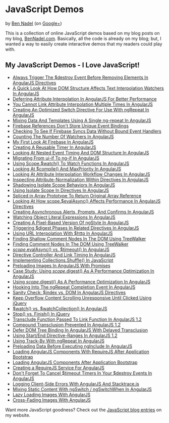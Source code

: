 
# JavaScript Demos

by [Ben Nadel][1] (on [Google+][2])

This is a collection of online JavaScript demos based on my blog posts on my
blog, [BenNadel.com][1]. Basically, all the code is already on my blog; but, 
I wanted a way to easily create interactive demos that my readers could play 
with.

## My JavaScript Demos - I Love JavaScript!

* [Always Trigger The $destroy Event Before Removing Elements In AngularJS Directives](http://bennadel.github.io/JavaScript-Demos/demos/trigger-destroy-before-removing-element-angularjs/)
* [A Quick Look At How DOM Structure Affects Text Interpolation Watchers In AngularJS](http://bennadel.github.io/JavaScript-Demos/demos/dom-structure-affects-watchers-angularjs/)
* [Deferring Attribute Interpolation In AngularJS For Better Performance](http://bennadel.github.io/JavaScript-Demos/demos/deferring-attribute-interpolation-angularjs/)
* [You Cannot Link Attribute Interpolation Multiple Times In AngularJS](http://bennadel.github.io/JavaScript-Demos/demos/cannot-link-attribute-interpolation-multiple-times-angularjs/)
* [Creating An Optimized Switch Directive For Use With ngRepeat In AngularJS](http://bennadel.github.io/JavaScript-Demos/demos/ng-repeat-switch-angularjs/)
* [Mixing Data And Templates Using A Single ng-repeat In AngularJS](http://bennadel.github.io/JavaScript-Demos/demos/mixed-templates-ng-repat-angularjs/)
* [Firebase References Don't Store Unique Event Bindings](http://bennadel.github.io/JavaScript-Demos/demos/firebase-reference-event-bindings/)
* [Checking To See If Firebase Syncs Data Without Bound Event Handlers](http://bennadel.github.io/JavaScript-Demos/demos/firebase-syncing-activity/)
* [Counting The Number Of Watchers In AngularJS](http://bennadel.github.io/JavaScript-Demos/demos/counting-watchers-angularjs/)
* [My First Look At Firebase In AngularJS](http://bennadel.github.io/JavaScript-Demos/demos/first-look-at-firebase/)
* [Creating A Reusable Timer In AngularJS](http://bennadel.github.io/JavaScript-Demos/demos/reusable-timer-angularjs/)
* [Looking At Nested Event Timing And DOM Structure In AngularJS](http://bennadel.github.io/JavaScript-Demos/demos/nested-event-timing-angularjs/)
* [Migrating From ui-if To ng-if In AngularJS](http://bennadel.github.io/JavaScript-Demos/demos/migrating-ui-if-to-ng-if-angularjs/)
* [Using Scope.$watch() To Watch Functions In AngularJS](http://bennadel.github.io/JavaScript-Demos/demos/watch-functions-angularjs/)
* [Looking At $compile() And MaxPriority In AngularJS](http://bennadel.github.io/JavaScript-Demos/demos/compile-maxpriority-angularjs/)
* [Looking At Attribute Interpolation Workflow Changes In AngularJS](http://bennadel.github.io/JavaScript-Demos/demos/attribute-interpolation-workflow-changes-angularjs/)
* [Inspecting Attribute-Normalization Within Directives In AngularJS](http://bennadel.github.io/JavaScript-Demos/demos/inspecting-attribute-normalization-directives-angularjs/)
* [Shadowing Isolate Scope Behaviors In AngularJS](http://bennadel.github.io/JavaScript-Demos/demos/shadowing-isolate-scope-behaviors-angularjs/)
* [Using Isolate Scope In Directives In AngularJS](http://bennadel.github.io/JavaScript-Demos/demos/isolate-scope-directives-angularjs/)
* [Spliced in Array Prototype To Return Original Array Reference](http://bennadel.github.io/JavaScript-Demos/demos/spliced-in-array-prototype/)
* [Looking At How scope.$evalAsync() Affects Performance In AngularJS Directives](http://bennadel.github.io/JavaScript-Demos/demos/eval-async-affects-performance-angularjs/)
* [Creating Asynchronous Alerts, Prompts, And Confirms In AngularJS](http://bennadel.github.io/JavaScript-Demos/demos/creating-asynchronous-prompts-angularjs/)
* [Watching Object Literal Expressions In AngularJS](http://bennadel.github.io/JavaScript-Demos/demos/watching-object-expressions-angularjs/)
* [Creating A Pixel-Based Version Of ngStyle In AngularJS](http://bennadel.github.io/JavaScript-Demos/demos/px-style-angularjs/)
* [Triggering $digest Phases In Related Directives In AngularJS](http://bennadel.github.io/JavaScript-Demos/demos/trigger-digest-across-directives-angularjs/)
* [Using URL Interpolation With $http In AngularJS](http://bennadel.github.io/JavaScript-Demos/demos/http-interpolation-angularjs/)
* [Finding Shallow Comment Nodes In The DOM Using TreeWalker](http://bennadel.github.io/JavaScript-Demos/demos/find-shallow-comments-tree-walker/)
* [Finding Comment Nodes In The DOM Using TreeWalker](http://bennadel.github.io/JavaScript-Demos/demos/find-comments-tree-walker/)
* [$scope.$evalAsync() vs. $timeout() In AngularJS](http://bennadel.github.io/JavaScript-Demos/demos/eval-async-vs-timeout-angularjs/)
* [Directive Controller And Link Timing In AngularJS](http://bennadel.github.io/JavaScript-Demos/demos/directive-controller-timing-angularjs/)
* [Implementing Collections.Shuffle() In JavaScript](http://bennadel.github.io/JavaScript-Demos/demos/collections-shuffle/)
* [Preloading Images In AngularJS With Promises](http://bennadel.github.io/JavaScript-Demos/demos/preloading-images-angularjs/)
* [Case Study: Using $scope.$digest() As A Performance Optimization In AngularJS](http://bennadel.github.io/JavaScript-Demos/demos/case-study-scope-digest-angularjs/)
* [Using $scope.$digest() As A Performance Optimization In AngularJS](http://bennadel.github.io/JavaScript-Demos/demos/scope-digest-angularjs/)
* [Hooking Into The ngRepeat Completion Event In AngularJS](http://bennadel.github.io/JavaScript-Demos/demos/ng-repeat-complete-event-angularjs/)
* [Sanity Check: $index vs. DOM In AngularJS Directives](http://bennadel.github.io/JavaScript-Demos/demos/index-vs-dom-angularjs/)
* [Keep Overflow Content Scrolling Unresponsive Until Clicked Using jQuery](http://bennadel.github.io/JavaScript-Demos/demos/overflow-scrolling-jquery/)
* [$watch() vs. $watchCollection() In AngularJS](http://bennadel.github.io/JavaScript-Demos/demos/watch-vs-watch-collection/)
* [Stop() vs. Finish() In jQuery](http://bennadel.github.io/JavaScript-Demos/demos/finish-vs-stop/)
* [Transclude Function Passed To Link Function In AngularJS 1.2](http://bennadel.github.io/JavaScript-Demos/demos/link-transclude-angularjs-1.2/)
* [Compound Transclusion Prevented In AngularJS 1.2](http://bennadel.github.io/JavaScript-Demos/demos/switch-include-angularjs-1.2/)
* [Defer DOM Tree Binding In AngularJS With Delayed Transclusion](http://bennadel.github.io/JavaScript-Demos/demos/defer-dom-subtree-angularjs/)
* [Using Start/End Directive-Ranges In AngularJS 1.2](http://bennadel.github.io/JavaScript-Demos/demos/start-end-directive-ranges-angularjs/)
* [Using Track-By With ngRepeat In AngularJS](http://bennadel.github.io/JavaScript-Demos/demos/track-by-ngrepeat-angularjs/)
* [Preloading Data Before Executing ngInclude In AngularJS](http://bennadel.github.io/JavaScript-Demos/demos/preloading-nginclude-angularjs/)
* [Loading AngularJS Components With RequireJS After Application Bootstrap](http://bennadel.github.io/JavaScript-Demos/demos/loading-angularjs-with-requirejs-after-bootstrap/)
* [Loading AngularJS Components After Application Bootstrap](http://bennadel.github.io/JavaScript-Demos/demos/loading-angularjs-after-bootstrap/)
* [Creating a RequireJS Service For AngularJS](http://bennadel.github.io/JavaScript-Demos/demos/requirejs-service-angularjs/)
* [Don't Forget To Cancel $timeout Timers In Your $destroy Events In AngularJS](http://bennadel.github.io/JavaScript-Demos/demos/cancel-timeout-angularjs/)
* [Logging Client-Side Errors With AngularJS And Stacktrace.js](http://bennadel.github.io/JavaScript-Demos/demos/error-logging-angularjs/)
* [Mixing Static Content With ngSwitch / ngSwitchWhen In AngularJS](http://bennadel.github.io/JavaScript-Demos/demos/mixed-ng-switch/)
* [Lazy Loading Images With AngularJS](http://bennadel.github.io/JavaScript-Demos/demos/lazy-src-angularjs/)
* [Cross-Fading Images With AngularJS](http://bennadel.github.io/JavaScript-Demos/demos/image-cross-fade-angularjs/)

Want more JavaScript goodness? Check out the [JavaScript blog entries][javascript-blog] on my website.

[1]: http://www.bennadel.com
[2]: https://plus.google.com/108976367067760160494?rel=author
[javascript-blog]: http://www.bennadel.com/blog/tags/6-javascript-dhtml-blog-entries.htm